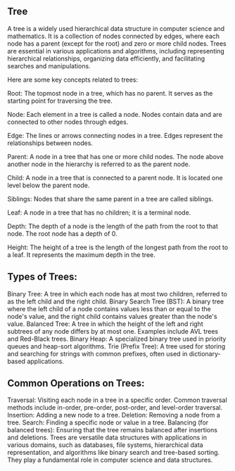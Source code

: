 ## Tree

[](//https://www.freecodecamp.org/news/all-you-need-to-know-about-tree-data-structures-bceacb85490c/)

A tree is a widely used hierarchical data structure in computer science and mathematics. It is a collection of nodes connected by edges, where each node has a parent (except for the root) and zero or more child nodes. Trees are essential in various applications and algorithms, including representing hierarchical relationships, organizing data efficiently, and facilitating searches and manipulations.

Here are some key concepts related to trees:

Root: The topmost node in a tree, which has no parent. It serves as the starting point for traversing the tree.

Node: Each element in a tree is called a node. Nodes contain data and are connected to other nodes through edges.

Edge: The lines or arrows connecting nodes in a tree. Edges represent the relationships between nodes.

Parent: A node in a tree that has one or more child nodes. The node above another node in the hierarchy is referred to as the parent node.

Child: A node in a tree that is connected to a parent node. It is located one level below the parent node.

Siblings: Nodes that share the same parent in a tree are called siblings.

Leaf: A node in a tree that has no children; it is a terminal node.

Depth: The depth of a node is the length of the path from the root to that node. The root node has a depth of 0.

Height: The height of a tree is the length of the longest path from the root to a leaf. It represents the maximum depth in the tree.

## Types of Trees:

Binary Tree: A tree in which each node has at most two children, referred to as the left child and the right child.
Binary Search Tree (BST): A binary tree where the left child of a node contains values less than or equal to the node's value, and the right child contains values greater than the node's value.
Balanced Tree: A tree in which the height of the left and right subtrees of any node differs by at most one. Examples include AVL trees and Red-Black trees.
Binary Heap: A specialized binary tree used in priority queues and heap-sort algorithms.
Trie (Prefix Tree): A tree used for storing and searching for strings with common prefixes, often used in dictionary-based applications.


## Common Operations on Trees:

Traversal: Visiting each node in a tree in a specific order. Common traversal methods include in-order, pre-order, post-order, and level-order traversal.
Insertion: Adding a new node to a tree.
Deletion: Removing a node from a tree.
Search: Finding a specific node or value in a tree.
Balancing (for balanced trees): Ensuring that the tree remains balanced after insertions and deletions.
Trees are versatile data structures with applications in various domains, such as databases, file systems, hierarchical data representation, and algorithms like binary search and tree-based sorting. They play a fundamental role in computer science and data structures.